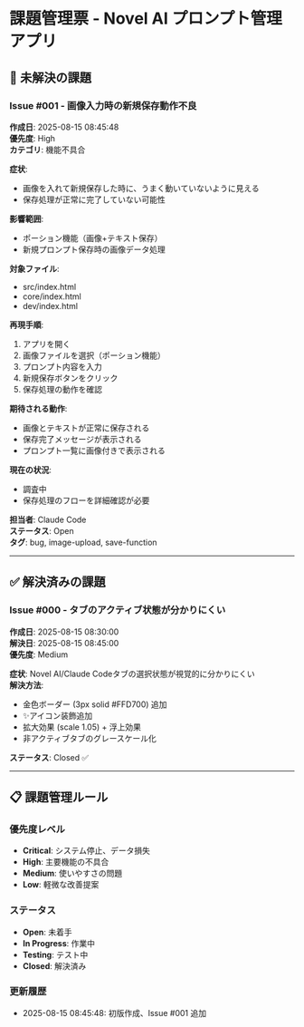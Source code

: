 # 課題管理票 - Novel AI プロンプト管理アプリ

## 🐛 未解決の課題

### Issue #001 - 画像入力時の新規保存動作不良
**作成日**: 2025-08-15 08:45:48  
**優先度**: High  
**カテゴリ**: 機能不具合  

**症状**:
- 画像を入れて新規保存した時に、うまく動いていないように見える
- 保存処理が正常に完了していない可能性

**影響範囲**:
- ポーション機能（画像+テキスト保存）
- 新規プロンプト保存時の画像データ処理

**対象ファイル**:
- src/index.html
- core/index.html  
- dev/index.html

**再現手順**:
1. アプリを開く
2. 画像ファイルを選択（ポーション機能）
3. プロンプト内容を入力
4. 新規保存ボタンをクリック
5. 保存処理の動作を確認

**期待される動作**:
- 画像とテキストが正常に保存される
- 保存完了メッセージが表示される
- プロンプト一覧に画像付きで表示される

**現在の状況**:
- 調査中
- 保存処理のフローを詳細確認が必要

**担当者**: Claude Code  
**ステータス**: Open  
**タグ**: bug, image-upload, save-function

---

## ✅ 解決済みの課題

### Issue #000 - タブのアクティブ状態が分かりにくい  
**作成日**: 2025-08-15 08:30:00  
**解決日**: 2025-08-15 08:45:00  
**優先度**: Medium  

**症状**: Novel AI/Claude Codeタブの選択状態が視覚的に分かりにくい  
**解決方法**: 
- 金色ボーダー (3px solid #FFD700) 追加
- ✨アイコン装飾追加  
- 拡大効果 (scale 1.05) + 浮上効果
- 非アクティブタブのグレースケール化

**ステータス**: Closed ✅

---

## 📋 課題管理ルール

### 優先度レベル
- **Critical**: システム停止、データ損失
- **High**: 主要機能の不具合
- **Medium**: 使いやすさの問題
- **Low**: 軽微な改善提案

### ステータス
- **Open**: 未着手
- **In Progress**: 作業中
- **Testing**: テスト中
- **Closed**: 解決済み

### 更新履歴
- 2025-08-15 08:45:48: 初版作成、Issue #001 追加